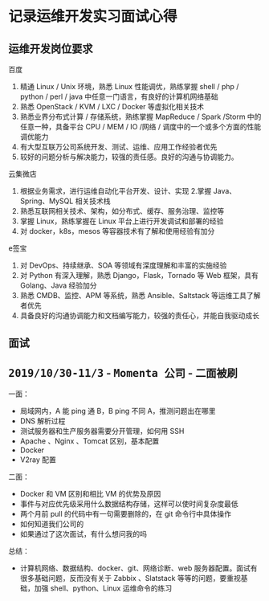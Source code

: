 # 记录运维开发实习面试心得

## 运维开发岗位要求

<kbd>百度</kbd>

1. 精通 Linux / Unix 环境，熟悉 Linux 性能调优，熟练掌握 shell / php / python / perl / java 中任意一门语言，有良好的计算机网络基础
2. 熟悉 OpenStack / KVM / LXC / Docker 等虚拟化相关技术
3. 熟悉业界分布式计算 / 存储系统，熟练掌握 MapReduce / Spark /Storm 中的任意一种，具备平台 CPU / MEM / IO /网络 / 调度中的一个或多个方面的性能调优能力
4. 有大型互联万公司系统开发、测试、运维、应用工作经验者优先
5. 较好的问题分析与解决能力，较强的责任感。良好的沟通与协调能力。

<kbd>云集微店</kbd>

1. 根据业务需求，进行运维自动化平台开发、设计、实现
2.掌握 Java、Spring、MySQL 相关技术栈
3. 熟悉互联网相关技术、架构，如分布式、缓存、服务治理、监控等
4. 掌握 Linux，熟练掌握在 Linux 平台上进行开发调试和部署的经验
5. 对 docker，k8s，mesos 等容器技术有了解和使用经验有加分

<kbd>e签宝</kbd>

1. 对 DevOps、持续继承、SOA 等领域有深度理解和丰富的实施经验
2. 对 Python 有深入理解，熟悉 Django，Flask，Tornado 等 Web 框架，具有 Golang、Java 经验加分
3. 熟悉 CMDB、监控、APM 等系统，熟悉 Ansible、Saltstack 等运维工具了解者优先
4. 具备良好的沟通协调能力和文档编写能力，较强的责任心，并能自我驱动成长


## 面试

## <kbd>2019/10/30-11/3</kbd> -  <kbd>Momenta 公司</kbd> - <kbd>二面被刷</kbd>

一面：
* 局域网内，A 能 ping 通 B，B ping 不同 A，推测问题出在哪里
* DNS 解析过程
* 测试服务器和生产服务器需要分开管理，如何用 SSH 
* Apache 、Nginx 、Tomcat 区别，基本配置
* Docker
* V2ray 配置

二面：
* Docker 和 VM 区别和相比 VM 的优势及原因
* 事件与对应优先级采用什么数据结构存储，这样可以使时间复杂度最低
* 两个月前 pull 的代码中有一句需要删除的，在 git 命令行中具体操作
* 如何知道我们公司的
* 如果通过了这次面试，有什么想问我的吗

总结：
* 计算机网络、数据结构、docker、git、网络诊断、web 服务器配置。面试有很多基础问题，反而没有关于 Zabbix 、Slatstack 等等的问题，要重视基础，加强 shell、python、Linux 运维命令的练习
